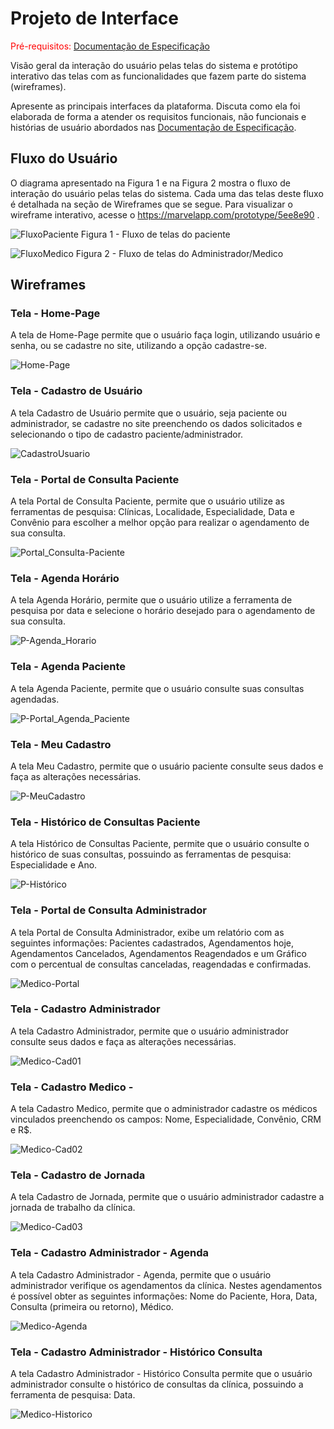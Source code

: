 
# Projeto de Interface

<span style="color:red">Pré-requisitos: <a href="2-Especificação do Projeto.md"> Documentação de Especificação</a></span>

Visão geral da interação do usuário pelas telas do sistema e protótipo interativo das telas com as funcionalidades que fazem parte do sistema (wireframes).

 Apresente as principais interfaces da plataforma. Discuta como ela foi elaborada de forma a atender os requisitos funcionais, não funcionais e histórias de usuário abordados nas <a href="2-Especificação do Projeto.md"> Documentação de Especificação</a>.

## Fluxo do Usuário
O diagrama apresentado na Figura 1 e na Figura 2 mostra o fluxo de interação do usuário pelas telas do sistema. Cada uma das telas deste fluxo é detalhada na seção de Wireframes que se segue. Para visualizar o wireframe interativo, acesse o <https://marvelapp.com/prototype/5ee8e90> .

![FluxoPaciente](img/Fluxo-Paciente-02.jpg)
Figura 1 - Fluxo de telas do paciente

![FluxoMedico](img/Fluxo-Medico-02.jpg)
Figura 2 - Fluxo de telas do Administrador/Medico

## Wireframes

### Tela - Home-Page
A tela de Home-Page permite que o usuário faça login, utilizando usuário e senha, ou se cadastre no site, utilizando a opção cadastre-se.

![Home-Page](img/Home-02.JPG)

### Tela - Cadastro de Usuário
A tela Cadastro de Usuário permite que o usuário, seja paciente ou administrador, se cadastre no site preenchendo os dados solicitados e selecionando o tipo de cadastro paciente/administrador.

![CadastroUsuario](img/Cadastro-02.JPG)

### Tela - Portal de Consulta Paciente
A tela Portal de Consulta Paciente, permite que o usuário utilize as ferramentas de pesquisa: Clínicas, Localidade, Especialidade, Data e Convênio para escolher a melhor opção para realizar o agendamento de sua consulta.

![Portal_Consulta-Paciente](img/P-Portal_Consulta-02.JPG)

### Tela - Agenda Horário
A tela Agenda Horário, permite que o usuário utilize a ferramenta de pesquisa por data e selecione o horário desejado para o agendamento de sua consulta.

![P-Agenda_Horario](img/P-Agenda_Horario-02.JPG)

### Tela - Agenda Paciente
A tela Agenda Paciente, permite que o usuário consulte suas consultas agendadas.

![P-Portal_Agenda_Paciente](img/P-Portal_Agenda_Paciente-02.JPG)

### Tela - Meu Cadastro
A tela Meu Cadastro, permite que o usuário paciente consulte seus dados e faça as alterações necessárias.

![P-MeuCadastro](img/P-MeuCadastro-02.JPG)

### Tela - Histórico de Consultas Paciente
A tela Histórico de Consultas Paciente, permite que o usuário consulte o histórico de suas consultas, possuindo as ferramentas de pesquisa: Especialidade e Ano.

![P-Histórico](img/P-Histórico-02.JPG)


### Tela - Portal de Consulta Administrador
A tela Portal de Consulta Administrador, exibe um relatório com as seguintes informações: Pacientes cadastrados, Agendamentos hoje, Agendamentos Cancelados, Agendamentos Reagendados e um Gráfico com o percentual de consultas canceladas, reagendadas e confirmadas. 

![Medico-Portal](img/M-Portal.JPG)

### Tela - Cadastro Administrador
A tela Cadastro Administrador, permite que o usuário administrador consulte seus dados e faça as alterações necessárias.

![Medico-Cad01](img/M-MeuCadastro.JPG)

### Tela - Cadastro Medico - 
A tela Cadastro Medico, permite que o administrador cadastre os médicos vinculados preenchendo os campos: Nome, Especialidade, Convênio, CRM e R$.

![Medico-Cad02](img/M-MeuCadastro-Espec.JPG)

### Tela - Cadastro de Jornada
A tela Cadastro de Jornada, permite que o usuário administrador cadastre a jornada de trabalho da clínica.

![Medico-Cad03](img/M-MeuCadastro-Jornada.JPG)

### Tela - Cadastro Administrador - Agenda
A tela Cadastro Administrador - Agenda, permite que o usuário administrador verifique os agendamentos da clínica. Nestes agendamentos é possível obter as seguintes informações: Nome do Paciente, Hora, Data, Consulta (primeira ou retorno), Médico.

![Medico-Agenda](img/M-AgendaMedica.JPG)

### Tela - Cadastro Administrador - Histórico Consulta
A tela Cadastro Administrador - Histórico Consulta permite que o usuário administrador consulte o histórico de consultas da clínica, possuindo a ferramenta de pesquisa: Data.

![Medico-Historico](img/M-Historico.JPG)
